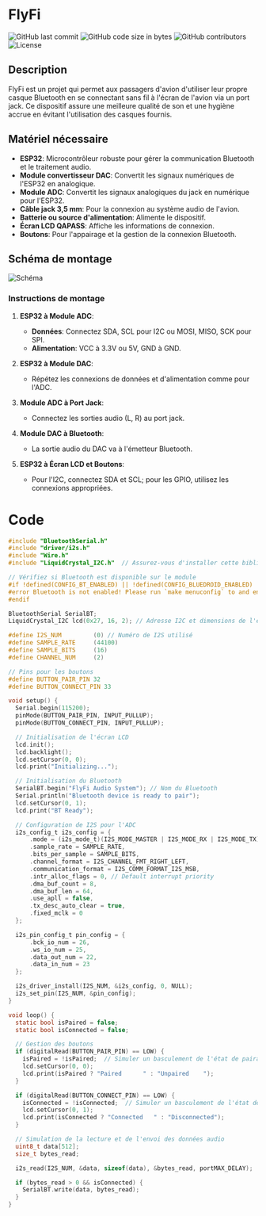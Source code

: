# FlyFi

![GitHub last commit](https://img.shields.io/github/last-commit/M1txY/FlyFi)
![GitHub code size in bytes](https://img.shields.io/github/languages/code-size/M1txY/FlyFi)
![GitHub contributors](https://img.shields.io/github/contributors/M1txY/FlyFi)
![License](https://img.shields.io/badge/license-MIT-green)

## Description

FlyFi est un projet qui permet aux passagers d'avion d'utiliser leur propre casque Bluetooth en se connectant sans fil à l'écran de l'avion via un port jack. Ce dispositif assure une meilleure qualité de son et une hygiène accrue en évitant l'utilisation des casques fournis.

## Matériel nécessaire

- **ESP32**: Microcontrôleur robuste pour gérer la communication Bluetooth et le traitement audio.
- **Module convertisseur DAC**: Convertit les signaux numériques de l'ESP32 en analogique.
- **Module ADC**: Convertit les signaux analogiques du jack en numérique pour l'ESP32.
- **Câble jack 3,5 mm**: Pour la connexion au système audio de l'avion.
- **Batterie ou source d'alimentation**: Alimente le dispositif.
- **Écran LCD QAPASS**: Affiche les informations de connexion.
- **Boutons**: Pour l'appairage et la gestion de la connexion Bluetooth.

## Schéma de montage

![Schéma](link-to-schematic-image)

### Instructions de montage

1. **ESP32 à Module ADC**:
   - **Données**: Connectez SDA, SCL pour I2C ou MOSI, MISO, SCK pour SPI.
   - **Alimentation**: VCC à 3.3V ou 5V, GND à GND.

2. **ESP32 à Module DAC**:
   - Répétez les connexions de données et d'alimentation comme pour l'ADC.

3. **Module ADC à Port Jack**:
   - Connectez les sorties audio (L, R) au port jack.

4. **Module DAC à Bluetooth**:
   - La sortie audio du DAC va à l'émetteur Bluetooth.

5. **ESP32 à Écran LCD et Boutons**:
   - Pour l'I2C, connectez SDA et SCL; pour les GPIO, utilisez les connexions appropriées.


# Code
```c
#include "BluetoothSerial.h"
#include "driver/i2s.h"
#include "Wire.h"
#include "LiquidCrystal_I2C.h"  // Assurez-vous d'installer cette bibliothèque pour votre écran LCD

// Vérifiez si Bluetooth est disponible sur le module
#if !defined(CONFIG_BT_ENABLED) || !defined(CONFIG_BLUEDROID_ENABLED)
#error Bluetooth is not enabled! Please run `make menuconfig` to and enable it
#endif

BluetoothSerial SerialBT;
LiquidCrystal_I2C lcd(0x27, 16, 2); // Adresse I2C et dimensions de l'écran (modifiez si nécessaire)

#define I2S_NUM         (0) // Numéro de I2S utilisé
#define SAMPLE_RATE     (44100)
#define SAMPLE_BITS     (16)
#define CHANNEL_NUM     (2)

// Pins pour les boutons
#define BUTTON_PAIR_PIN 32
#define BUTTON_CONNECT_PIN 33

void setup() {
  Serial.begin(115200);
  pinMode(BUTTON_PAIR_PIN, INPUT_PULLUP);
  pinMode(BUTTON_CONNECT_PIN, INPUT_PULLUP);

  // Initialisation de l'écran LCD
  lcd.init();
  lcd.backlight();
  lcd.setCursor(0, 0);
  lcd.print("Initializing...");

  // Initialisation du Bluetooth
  SerialBT.begin("FlyFi Audio System"); // Nom du Bluetooth
  Serial.println("Bluetooth device is ready to pair");
  lcd.setCursor(0, 1);
  lcd.print("BT Ready");

  // Configuration de I2S pour l'ADC
  i2s_config_t i2s_config = {
      .mode = (i2s_mode_t)(I2S_MODE_MASTER | I2S_MODE_RX | I2S_MODE_TX),
      .sample_rate = SAMPLE_RATE,
      .bits_per_sample = SAMPLE_BITS,
      .channel_format = I2S_CHANNEL_FMT_RIGHT_LEFT,
      .communication_format = I2S_COMM_FORMAT_I2S_MSB,
      .intr_alloc_flags = 0, // Default interrupt priority
      .dma_buf_count = 8,
      .dma_buf_len = 64,
      .use_apll = false,
      .tx_desc_auto_clear = true,
      .fixed_mclk = 0
  };

  i2s_pin_config_t pin_config = {
      .bck_io_num = 26,
      .ws_io_num = 25,
      .data_out_num = 22,
      .data_in_num = 23
  };

  i2s_driver_install(I2S_NUM, &i2s_config, 0, NULL);
  i2s_set_pin(I2S_NUM, &pin_config);
}

void loop() {
  static bool isPaired = false;
  static bool isConnected = false;

  // Gestion des boutons
  if (digitalRead(BUTTON_PAIR_PIN) == LOW) {
    isPaired = !isPaired;  // Simuler un basculement de l'état de pairage
    lcd.setCursor(0, 0);
    lcd.print(isPaired ? "Paired      " : "Unpaired    ");
  }

  if (digitalRead(BUTTON_CONNECT_PIN) == LOW) {
    isConnected = !isConnected;  // Simuler un basculement de l'état de connexion
    lcd.setCursor(0, 1);
    lcd.print(isConnected ? "Connected   " : "Disconnected");
  }

  // Simulation de la lecture et de l'envoi des données audio
  uint8_t data[512];
  size_t bytes_read;

  i2s_read(I2S_NUM, &data, sizeof(data), &bytes_read, portMAX_DELAY);

  if (bytes_read > 0 && isConnected) {
    SerialBT.write(data, bytes_read);
  }
}
```
